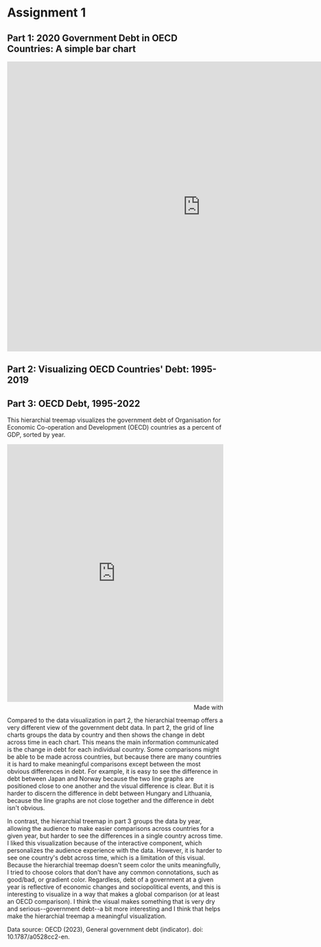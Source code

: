 # Assignment 1

## Part 1: 2020 Government Debt in OECD Countries: A simple bar chart
<iframe src="https://data.oecd.org/chart/7bdz" width="900" height="675" style="border: 0" mozallowfullscreen="true" webkitallowfullscreen="true" allowfullscreen="true"><a href="https://data.oecd.org/chart/7bdz" target="_blank">OECD Chart: General government debt, Total, % of GDP, Annual, 2020</a></iframe>

## Part 2: Visualizing OECD Countries' Debt: 1995-2019
<div class="flourish-embed flourish-chart" data-src="visualisation/14975071"><script src="https://public.flourish.studio/resources/embed.js"></script></div>

## Part 3: OECD Debt, 1995-2022
This hierarchial treemap visualizes the government debt of Organisation for Economic Co-operation and Development (OECD) countries as a percent of GDP, sorted by year.
<iframe src='https://flo.uri.sh/visualisation/14975451/embed' title='Interactive or visual content' class='flourish-embed-iframe' frameborder='0' scrolling='no' style='width:100%;height:600px;' sandbox='allow-same-origin allow-forms allow-scripts allow-downloads allow-popups allow-popups-to-escape-sandbox allow-top-navigation-by-user-activation'></iframe><div style='width:100%!;margin-top:4px!important;text-align:right!important;'><a class='flourish-credit' href='https://public.flourish.studio/visualisation/14975451/?utm_source=embed&utm_campaign=visualisation/14975451' target='_top' style='text-decoration:none!important'><img alt='Made with Flourish' src='https://public.flourish.studio/resources/made_with_flourish.svg' style='width:105px!important;height:16px!important;border:none!important;margin:0!important;'> </a></div>


Compared to the data visualization in part 2, the hierarchial treemap offers a very different view of the government debt data. In part 2, the grid of line charts groups the data by country and then shows the change in debt across time in each chart. This means the main information communicated is the change in debt for each individual country. Some comparisons might be able to be made across countries, but because there are many countries it is hard to make meaningful comparisons except between the most obvious differences in debt. For example, it is easy to see the difference in debt between Japan and Norway because the two line graphs are positioned close to one another and the visual difference is clear. But it is harder to discern the difference in debt between Hungary and Lithuania, because the line graphs are not close together and the difference in debt isn't obvious.

In contrast, the hierarchial treemap in part 3 groups the data by year, allowing the audience to make easier comparisons across countries for a given year, but harder to see the differences in a single country across time. I liked this visualization because of the interactive component, which personalizes the audience experience with the data. However, it is harder to see one country's debt across time, which is a limitation of this visual. Because the hierarchial treemap doesn't seem color the units meaningfully, I tried to choose colors that don't have any common connotations, such as good/bad, or gradient color. Regardless, debt of a government at a given year is reflective of economic changes and sociopolitical events, and this is interesting to visualize in a way that makes a global comparison (or at least an OECD comparison). I think the visual makes something that is very dry and serious--government debt--a bit more interesting and I think that helps make the hierarchial treemap a meaningful visualization.

Data source: OECD (2023), General government debt (indicator). doi: 10.1787/a0528cc2-en.

